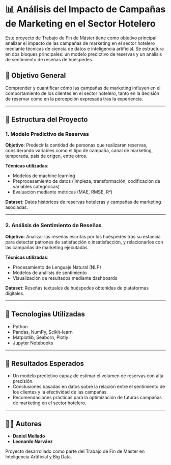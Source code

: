 # 📊 Análisis del Impacto de Campañas de Marketing en el Sector Hotelero

Este proyecto de Trabajo de Fin de Máster tiene como objetivo principal analizar el impacto de las campañas de marketing en el sector hotelero mediante técnicas de ciencia de datos e inteligencia artificial. Se estructura en dos bloques principales: un modelo predictivo de reservas y un análisis de sentimiento de reseñas de huéspedes.

## 🧠 Objetivo General

Comprender y cuantificar cómo las campañas de marketing influyen en el comportamiento de los clientes en el sector hotelero, tanto en la decisión de reservar como en la percepción expresada tras la experiencia.

---

## 🧩 Estructura del Proyecto

### 1. Modelo Predictivo de Reservas

**Objetivo**: Predecir la cantidad de personas que realizarán reservas, considerando variables como el tipo de campaña, canal de marketing, temporada, país de origen, entre otros.

**Técnicas utilizadas**:
- Modelos de machine learning
- Preprocesamiento de datos (limpieza, transformación, codificación de variables categóricas)
- Evaluación mediante métricas (MAE, RMSE, R²)

**Dataset**: Datos históricos de reservas hoteleras y campañas de marketing asociadas.

---

### 2. Análisis de Sentimiento de Reseñas

**Objetivo**: Analizar las reseñas escritas por los huéspedes tras su estancia para detectar patrones de satisfacción o insatisfacción, y relacionarlos con las campañas de marketing ejecutadas.

**Técnicas utilizadas**:
- Procesamiento de Lenguaje Natural (NLP)
- Modelos de análisis de sentimiento
- Visualización de resultados mediante dashboards

**Dataset**: Reseñas textuales de huéspedes obtenidas de plataformas digitales.

---

## 🧰 Tecnologías Utilizadas

- Python
- Pandas, NumPy, Scikit-learn
- Matplotlib, Seaborn, Plotly
- Jupyter Notebooks

---

## 📌 Resultados Esperados

- Un modelo predictivo capaz de estimar el volumen de reservas con alta precisión.
- Conclusiones basadas en datos sobre la relación entre el sentimiento de los clientes y la efectividad de las campañas.
- Recomendaciones prácticas para la optimización de futuras campañas de marketing en el sector hotelero.

---

## 👨‍💻 Autores

- **Daniel Mellado**  
- **Leonardo Narváez**

Proyecto desarrollado como parte del Trabajo de Fin de Máster en Inteligencia Artificial y Big Data.